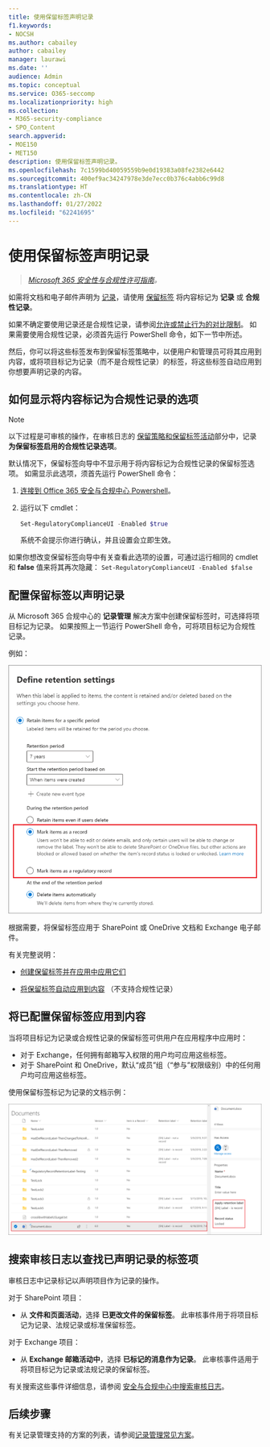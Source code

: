 ```yaml
---
title: 使用保留标签声明记录
f1.keywords:
- NOCSH
ms.author: cabailey
author: cabailey
manager: laurawi
ms.date: ''
audience: Admin
ms.topic: conceptual
ms.service: O365-seccomp
ms.localizationpriority: high
ms.collection:
- M365-security-compliance
- SPO_Content
search.appverid:
- MOE150
- MET150
description: 使用保留标签声明记录。
ms.openlocfilehash: 7c1599bd40059559b9e0d19383a08fe2382e6442
ms.sourcegitcommit: 400ef9ac34247978e3de7ecc0b376c4abb6c99d8
ms.translationtype: HT
ms.contentlocale: zh-CN
ms.lasthandoff: 01/27/2022
ms.locfileid: "62241695"
---
```

# <a name="declare-records-by-using-retention-labels"></a>使用保留标签声明记录

>*[Microsoft 365 安全性与合规性许可指南](/office365/servicedescriptions/microsoft-365-service-descriptions/microsoft-365-tenantlevel-services-licensing-guidance/microsoft-365-security-compliance-licensing-guidance)。*

如需将文档和电子邮件声明为 [记录](records-management.md#records)，请使用 [保留标签](retention.md#retention-labels) 将内容标记为 **记录** 或 **合规性记录**。

如果不确定要使用记录还是合规性记录，请参阅[允许或禁止行为的对比限制](records-management.md#compare-restrictions-for-what-actions-are-allowed-or-blocked)。 如果需要使用合规性记录，必须首先运行 PowerShell 命令，如下一节中所述。

然后，你可以将这些标签发布到保留标签策略中，以便用户和管理员可将其应用到内容，或将项目标记为记录（而不是合规性记录）的标签，将这些标签自动应用到你想要声明记录的内容。

## <a name="how-to-display-the-option-to-mark-content-as-a-regulatory-record"></a>如何显示将内容标记为合规性记录的选项

> [!NOTE]
> 以下过程是可审核的操作，在审核日志的 [保留策略和保留标签活动](search-the-audit-log-in-security-and-compliance.md#retention-policy-and-retention-label-activities)部分中，记录 **为保留标签启用的合规性记录选项**。

默认情况下，保留标签向导中不显示用于将内容标记为合规性记录的保留标签选项。 如需显示此选项，须首先运行 PowerShell 命令：

1. [连接到 Office 365 安全与合规中心 Powershell](/powershell/exchange/office-365-scc/connect-to-scc-powershell/connect-to-scc-powershell)。

2. 运行以下 cmdlet：

    ```powershell
    Set-RegulatoryComplianceUI -Enabled $true
    ````

    系统不会提示你进行确认，并且设置会立即生效。

如果你想改变保留标签向导中有关查看此选项的设置，可通过运行相同的 cmdlet 和 **false** 值来将其再次隐藏： `Set-RegulatoryComplianceUI -Enabled $false`

## <a name="configuring-retention-labels-to-declare-records"></a>配置保留标签以声明记录

从 Microsoft 365 合规中心的 **记录管理** 解决方案中创建保留标签时，可选择将项目标记为记录。 如果按照上一节运行 PowerShell 命令，可将项目标记为合规性记录。

例如：

![配置保留标签，将内容标记为记录或合规性。](../media/recordversioning6.png)

根据需要，将保留标签应用于 SharePoint 或 OneDrive 文档和 Exchange 电子邮件。

有关完整说明：

- [创建保留标签并在应用中应用它们](create-apply-retention-labels.md)

- [将保留标签自动应用到内容](apply-retention-labels-automatically.md) （不支持合规性记录）


## <a name="applying-the-configured-retention-label-to-content"></a>将已配置保留标签应用到内容

当将项目标记为记录或合规性记录的保留标签可供用户在应用程序中应用时：

- 对于 Exchange，任何拥有邮箱写入权限的用户均可应用这些标签。
- 对于 SharePoint 和 OneDrive，默认“成员”组（“参与”权限级别）中的任何用户均可应用这些标签。

使用保留标签标记为记录的文档示例：

![标记为记录的文档的详细信息窗格。](../media/recordversioning7.png)

## <a name="searching-the-audit-log-for-labeled-items-that-were-declared-records"></a>搜索审核日志以查找已声明记录的标签项

审核日志中记录标记以声明项目作为记录的操作。

对于 SharePoint 项目：
- 从 **文件和页面活动**，选择 **已更改文件的保留标签**。 此审核事件用于将项目标记为记录、法规记录或标准保留标签。

对于 Exchange 项目：
- 从 **Exchange 邮箱活动中**，选择 **已标记的消息作为记录**。 此审核事件适用于将项目标记为记录或法规记录的保留标签。

有关搜索这些事件详细信息，请参阅 [安全与合规中心中搜索审核日志](search-the-audit-log-in-security-and-compliance.md#file-and-page-activities)。

## <a name="next-steps"></a>后续步骤

有关记录管理支持的方案的列表，请参阅[记录管理常见方案](get-started-with-records-management.md#common-scenarios)。

